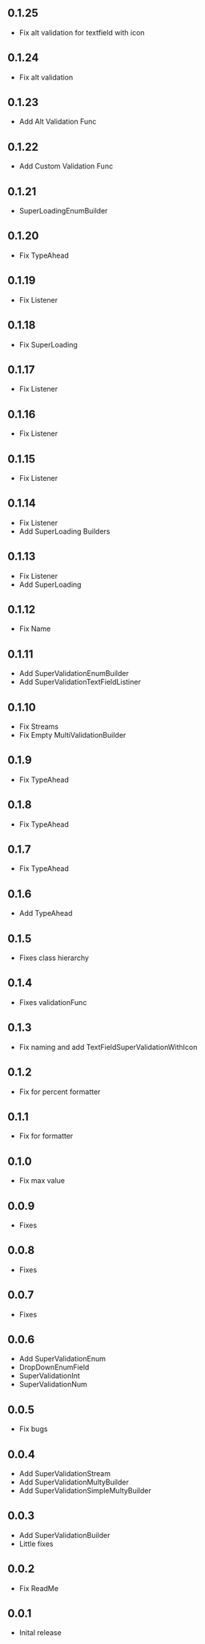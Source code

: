 ## 0.1.25

* Fix alt validation for textfield with icon
## 0.1.24

* Fix alt validation
## 0.1.23

* Add Alt Validation Func
## 0.1.22

* Add Custom Validation Func
## 0.1.21

* SuperLoadingEnumBuilder
## 0.1.20

* Fix TypeAhead
## 0.1.19

* Fix Listener
## 0.1.18

* Fix SuperLoading
## 0.1.17

* Fix Listener
## 0.1.16

* Fix Listener
## 0.1.15

* Fix Listener
## 0.1.14

* Fix Listener
* Add SuperLoading Builders
## 0.1.13

* Fix Listener
* Add SuperLoading
## 0.1.12

* Fix Name
## 0.1.11

* Add SuperValidationEnumBuilder
* Add SuperValidationTextFieldListiner
## 0.1.10

* Fix Streams
* Fix Empty MultiValidationBuilder
## 0.1.9

* Fix TypeAhead
## 0.1.8

* Fix TypeAhead
## 0.1.7

* Fix TypeAhead
## 0.1.6

* Add TypeAhead
## 0.1.5

* Fixes class hierarchy
## 0.1.4

* Fixes validationFunc
## 0.1.3

* Fix naming and add TextFieldSuperValidationWithIcon
## 0.1.2

* Fix for percent formatter
## 0.1.1

* Fix for formatter
## 0.1.0

* Fix max value
## 0.0.9

* Fixes
## 0.0.8

* Fixes
## 0.0.7

* Fixes
## 0.0.6

* Add SuperValidationEnum
* DropDownEnumField
* SuperValidationInt
* SuperValidationNum
## 0.0.5

* Fix bugs
## 0.0.4

* Add SuperValidationStream
* Add SuperValidationMultyBuilder
* Add SuperValidationSimpleMultyBuilder
## 0.0.3

* Add SuperValidationBuilder
* Little fixes
## 0.0.2

* Fix ReadMe
## 0.0.1

* Inital release
